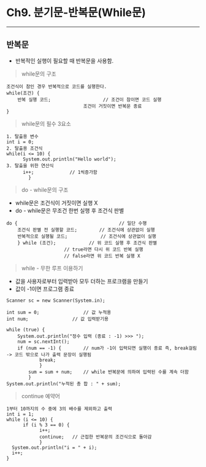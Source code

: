 # Ch9. 분기문-반복문(While문)
---
반복문
---
- 반복적인 실행이 필요할 때 반복문을 사용함.
		
> while문의 구조<br>
```
조건식이 참인 경우 반복적으로 코드를 실행한다.
while(조건) {
	반복 실행 코드; 					// 조건이 참이면 코드 실행
							조건이 거짓이면 반복문 종료
}
```
> while문의 필수 3요소<br>
```
1. 탈출용 변수
int i = 0;
2. 탈출용 조건식
while(i <= 10) {
      System.out.println("Hello world");
3. 탈출을 위한 연산식
      i++;		       // 1씩증가함
		}
```
> do - while문의 구조<br>
- while문은 조건식이 거짓이면 실행 X
- do - while문은 무조건 한번 실행 후 조건식 판별
```		
do {	                                 // 일단 수행
	조건식 판별 전 실행할 코드;        // 조건식에 상관없이 실행
	반복적으로 실행될 코드;	         // 조건식에 상관없이 실행
	} while (조건);			 // 위 코드 실행 후 조건식 판별
					 // true라면 다시 위 코드 반복 실행
					 // false라면 위 코드 반복 실행 X
```
> while - 무한 루프 이용하기<br>
- 값을 사용자로부터 입력받아 모두 더하는 프로크램을 만들기
- 값이 -1이면 프로그램 종료
```		
Scanner sc = new Scanner(System.in);
	
int sum = 0;				// 값 누적용
int num;				// 값 입력받기용
	
while (true) {
	System.out.println("정수 입력 (종료 : -1) >>> ");
	num = sc.nextInt();
	if (num == -1) {		// num가 -1이 입력되면 실행이 종료 즉, break걸림 -> 코드 밖으로 나가 출력 문장이 실행됨
			break;
			}
   		sum = sum + num;	// while 반복문에 의하여 입력된 수를 계속 더함
  		}
System.out.println("누적된 총 합 : " + sum);
```
> continue 예약어<br>
```
1부터 10까지의 수 중에 3의 배수를 제외하고 출력
int i = 1;
while (i <= 10) {
      if (i % 3 == 0) {
			i++;
			continue;	// 근접한 반복문의 조건식으로 돌아감
			}
  System.out.println("i = " + i);
  i++;			
}
```
